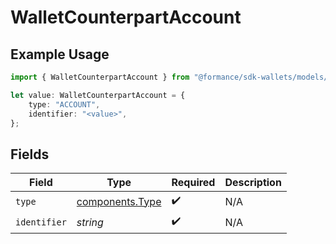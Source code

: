 # WalletCounterpartAccount

## Example Usage

```typescript
import { WalletCounterpartAccount } from "@formance/sdk-wallets/models/components";

let value: WalletCounterpartAccount = {
    type: "ACCOUNT",
    identifier: "<value>",
};
```

## Fields

| Field                                              | Type                                               | Required                                           | Description                                        |
| -------------------------------------------------- | -------------------------------------------------- | -------------------------------------------------- | -------------------------------------------------- |
| `type`                                             | [components.Type](../../models/components/type.md) | :heavy_check_mark:                                 | N/A                                                |
| `identifier`                                       | *string*                                           | :heavy_check_mark:                                 | N/A                                                |